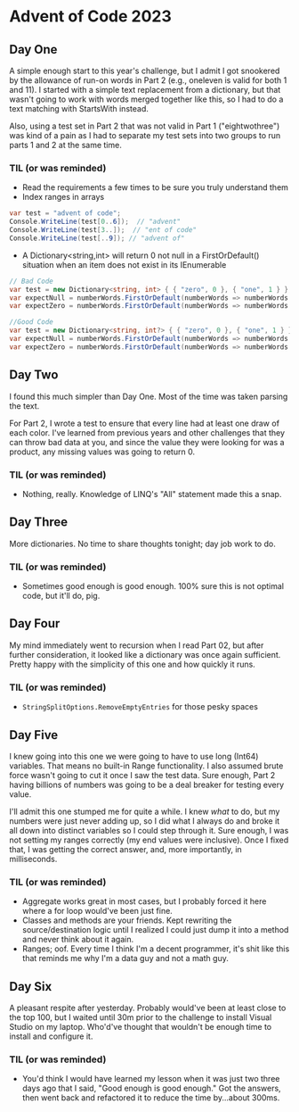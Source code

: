 # Advent of Code 2023

## Day One

A simple enough start to this year's challenge, but I admit I got snookered by the allowance of run-on words in Part 2 (e.g., oneleven is valid for both 1 and 11). I started with a simple text replacement from a dictionary, but that wasn't going to work with words merged together like this, so I had to do a text matching with StartsWith instead.

Also, using a test set in Part 2 that was not valid in Part 1 ("eightwothree") was kind of a pain as I had to separate my test sets into two groups to run parts 1 and 2 at the same time.

### TIL (or was reminded)

- Read the requirements a few times to be sure you truly understand them
- Index ranges in arrays

```cs
var test = "advent of code";
Console.WriteLine(test[0..6]);  // "advent"
Console.WriteLine(test[3..]);  // "ent of code"
Console.WriteLine(test[..9]); // "advent of"
```

- A Dictionary<string,int> will return 0 not null in a FirstOrDefault() situation when an item does not exist in its IEnumerable

```cs
// Bad Code
var test = new Dictionary<string, int> { { "zero", 0 }, { "one", 1 } };
var expectNull = numberWords.FirstOrDefault(numberWords => numberWords.Key == "bbb").Value; // Expect null, returns 0, as the default value of an int is zero
var expectZero = numberWords.FirstOrDefault(numberWords => numberWords.Key == "zero").Value; // Returns 0

//Good Code
var test = new Dictionary<string, int?> { { "zero", 0 }, { "one", 1 } }; // Note the nullabe int
var expectNull = numberWords.FirstOrDefault(numberWords => numberWords.Key == "bbb").Value; // Expect null, returns null, as the default value of an int? is null
var expectZero = numberWords.FirstOrDefault(numberWords => numberWords.Key == "zero").Value; // Returns 0

```

## Day Two

I found this much simpler than Day One. Most of the time was taken parsing the text.

For Part 2, I wrote a test to ensure that every line had at least one draw of each color. I've learned from previous years and other challenges that they can throw bad data at you, and since the value they were looking for was a product, any missing values was going to return 0.

### TIL (or was reminded)

- Nothing, really. Knowledge of LINQ's "All" statement made this a snap.

## Day Three

More dictionaries. No time to share thoughts tonight; day job work to do.

### TIL (or was reminded)

- Sometimes good enough is good enough. 100% sure this is not optimal code, but it'll do, pig.

## Day Four

My mind immediately went to recursion when I read Part 02, but after further consideration, it looked like a dictionary was once again sufficient. Pretty happy with the simplicity of this one and how quickly it runs.

### TIL (or was reminded)

- ```StringSplitOptions.RemoveEmptyEntries``` for those pesky spaces

## Day Five

I knew going into this one we were going to have to use long (Int64) variables. That means no built-in Range functionality. I also assumed brute force wasn't going to cut it once I saw the test data. Sure enough, Part 2 having billions of numbers was going to be a deal breaker for testing every value.

I'll admit this one stumped me for quite a while. I knew *what* to do, but my numbers were just never adding up, so I did what I always do and broke it all down into distinct variables so I could step through it. Sure enough, I was not setting my ranges correctly (my end values were inclusive). Once I fixed that, I was getting the correct answer, and, more importantly, in milliseconds.

### TIL (or was reminded)

- Aggregate works great in most cases, but I probably forced it here where a for loop would've been just fine.
- Classes and methods are your friends. Kept rewriting the source/destination logic until I realized I could just dump it into a method and never think about it again.
- Ranges; oof. Every time I think I'm a decent programmer, it's shit like this that reminds me why I'm a data guy and not a math guy.

## Day Six

A pleasant respite after yesterday. Probably would've been at least close to the top 100, but I waited until 30m prior to the challenge to install Visual Studio on my laptop. Who'd've thought that wouldn't be enough time to install and configure it.

### TIL (or was reminded)

- You'd think I would have learned my lesson when it was just two three days ago that I said, "Good enough is good enough." Got the answers, then went back and refactored it to reduce the time by...about 300ms.

